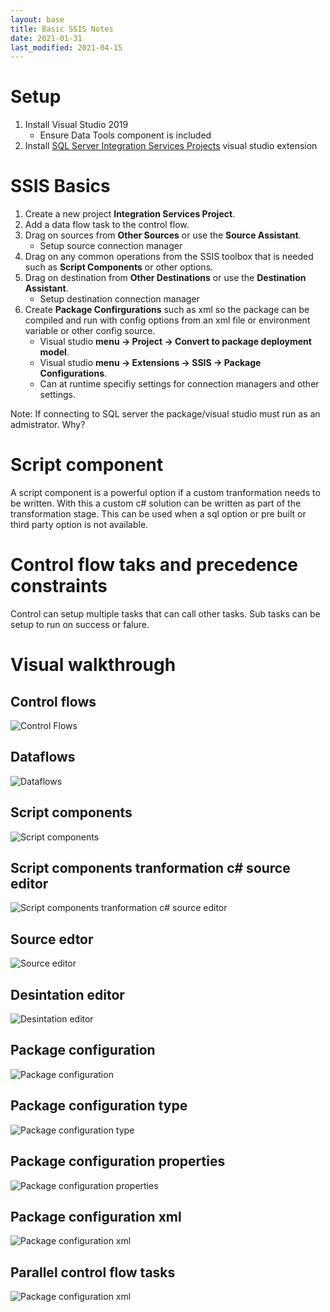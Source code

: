 ```yaml
---
layout: base
title: Basic SSIS Notes
date: 2021-01-31
last_modified: 2021-04-15
---
```


# Setup
1. Install Visual Studio 2019
    * Ensure Data Tools component is included
3. Install [SQL Server Integration Services Projects](https://marketplace.visualstudio.com/items?itemName=SSIS.SqlServerIntegrationServicesProjects) visual studio extension


# SSIS Basics

1. Create a new project __Integration Services Project__.
2. Add a data flow task to the control flow.
3. Drag on sources from __Other Sources__ or use the __Source Assistant__.
	* Setup source connection manager
4. Drag on any common operations from the SSIS toolbox that is needed such as __Script Components__ or other options.
5. Drag on destination from __Other Destinations__ or use the __Destination Assistant__.
	* Setup destination connection manager
6. Create __Package Confirgurations__ such as xml so the package can be compiled and run with config options from an xml file or environment variable or other config source.
	* Visual studio __menu -> Project -> Convert to package deployment model__.
	* Visual studio __menu -> Extensions -> SSIS -> Package Configurations__.
	* Can at runtime specifiy settings for connection managers and other settings.


Note: If connecting to SQL server the package/visual studio must run as an admistrator. Why?

# Script component

A script component is a powerful option if a custom tranformation needs to be written.  With this a custom c# solution can be written as part of the transformation stage.  This can be used when a sql option or pre built or third party option is not available.


# Control flow taks and precedence constraints

Control can setup multiple tasks that can call other tasks.  Sub tasks can be setup to run on success or falure.




# Visual walkthrough

## Control flows
![Control Flows](/images/databases/ssisbasics/001-dataflowtask.png)

## Dataflows
![Dataflows](/images/databases/ssisbasics/002-dataflow.png)

## Script components
![Script components](/images/databases/ssisbasics/003-custom-transformation-scripts.png)

## Script components tranformation c# source editor
![Script components tranformation c# source editor](/images/databases/ssisbasics/004-custom-transformation-scripts.png)

## Source edtor
![Source editor](/images/databases/ssisbasics/005-source-editor.png)

## Desintation editor
![Desintation editor](/images/databases/ssisbasics/006-destination-editor.png)

## Package configuration
![Package configuration](/images/databases/ssisbasics/007-package-configuration.png)

## Package configuration type
![Package configuration type](/images/databases/ssisbasics/008-package-configruation-type.png)

## Package configuration properties
![Package configuration properties](/images/databases/ssisbasics/009-package-configuration-properties.png)

## Package configuration xml
![Package configuration xml](/images/databases/ssisbasics/010-package-configration-xml.png)

## Parallel control flow tasks
![Package configuration xml](/images/databases/ssisbasics/011-parallel-control-flow-tasks.png)


